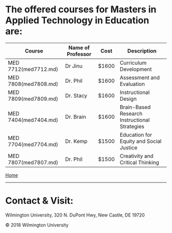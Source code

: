 
# The offered courses for Masters in Applied Technology in Education are:

|Course | Name of Professor |Cost | Description
|---    | ---               | --- | ---
|MED 7712(med7712.md) | Dr Jinu | $1600|Curriculum Development
|MED 7808(med7808.md) | Dr. Phil| $1600| Assessment and Evaluation
|MED 7809(med7809.md) | Dr. Stacy | $1600 |Instructional Design
|MED 7404(med7404.md) | Dr. Brain | $1600 |Brain-Based Research Instructional Strategies
|MED 7704(med7704.md) | Dr. Kemp| $1500 | Education for Equity and Social Justice
|MED 7807(med7807.md) | Dr. Phil | $1500 |Creativity and Critical Thinking 

[Home](https://tuojeanbaptiste.github.io/TeamC/)

---

# Contact & Visit: 
Wilmington University, 
320 N. 
DuPont Hwy, 
New Castle, DE 19720 

<div>
   &copy; 2018 Wilmington University
</div>
